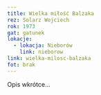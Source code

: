 ```yaml
---
title: Wielka miłość Balzaka
rez: Solarz Wojciech
rok: 1973
gat: gatunek
lokacje:
  - lokacja: Nieborów
    link: nieborow
link: wielka-milosc-balzaka
fot: brak
---
```

Opis wkrótce…